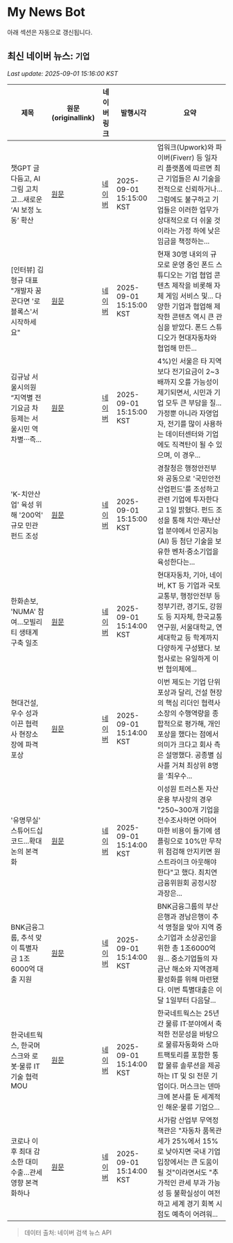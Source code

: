 # My News Bot

아래 섹션은 자동으로 갱신됩니다.

<!-- NEWS:START -->
## 최신 네이버 뉴스: `기업`
_Last update: 2025-09-01 15:16:00 KST_

| 제목 | 원문(originallink) | 네이버 링크 | 발행시각 | 요약 |
|---|---|---|---|---|
| 챗GPT 글 다듬고, AI 그림 고치고…새로운 ‘AI 보정 노동’ 확산 | [원문](https://www.mk.co.kr/article/11407832) | [네이버](https://n.news.naver.com/mnews/article/009/0005550845?sid=105) | 2025-09-01 15:15:00 KST | 업워크(Upwork)와 파이버(Fiverr) 등 일자리 플랫폼에 따르면 최근 기업들은 AI 기술을 전적으로 신뢰하거나... 그럼에도 불구하고 기업들은 이러한 업무가 상대적으로 더 쉬울 것이라는 가정 하에 낮은 임금을 책정하는... |
| [인터뷰] 김형규 대표 "개발자 꿈꾼다면 '로블록스'서 시작하세요" | [원문](https://www.ddaily.co.kr/page/view/2025090114353328811) | [네이버](https://n.news.naver.com/mnews/article/138/0002203836?sid=105) | 2025-09-01 15:15:00 KST | 현재 30명 내외의 규모로 운영 중인 폰드 스튜디오는 기업 협업 콘텐츠 제작을 비롯해 자체 게임 서비스 및... 다양한 기업과 협업해 제작한 콘텐츠 역시 큰 관심을 받았다. 폰드 스튜디오가 현대자동차와 협업해 만든... |
| 김규남 서울시의원 “지역별 전기요금 차등제는 서울시민 역차별···즉... | [원문](https://www.seoul.co.kr/news/publicnews/local_govern/smc_movement/2025/09/01/20250901500179?wlog_tag3=naver) | [네이버](https://n.news.naver.com/mnews/article/081/0003570645?sid=102) | 2025-09-01 15:15:00 KST | 4%)인 서울은 타 지역보다 전기요금이 2~3배까지 오를 가능성이 제기되면서, 시민과 기업 모두 큰 부담을 질... 가정뿐 아니라 자영업자, 전기를 많이 사용하는 데이터센터와 기업에도 직격탄이 될 수 있으며, 이 경우... |
| 'K-치안산업' 육성 위해 '200억' 규모 민관 펀드 조성 | [원문](https://www.sisajournal.com/news/articleView.html?idxno=344683) | [네이버](https://n.news.naver.com/mnews/article/586/0000110651?sid=102) | 2025-09-01 15:15:00 KST | 경찰청은 행정안전부와 공동으로 '국민안전산업펀드'를 조성하고 관련 기업에 투자한다고 1일 밝혔다. 펀드 조성을 통해 치안·재난산업 분야에서 인공지능(AI) 등 첨단 기술을 보유한 벤처·중소기업을 육성한다는... |
| 한화손보, 'NUMA' 참여…모빌리티 생태계 구축 일조 | [원문](https://www.cstimes.com/news/articleView.html?idxno=664624) | [네이버](https://www.cstimes.com/news/articleView.html?idxno=664624) | 2025-09-01 15:14:00 KST | 현대자동차, 기아, 네이버, KT 등 기업과 국토교통부, 행정안전부 등 정부기관, 경기도, 강원도 등 지자체, 한국교통연구원, 서울대학교, 연세대학교 등 학계까지 다양하게 구성됐다. 보험사로는 유일하게 이번 협의체에... |
| 현대건설, 우수 성과 이끈 협력사 현장소장에 파격 포상 | [원문](https://weekly.cnbnews.com/news/article.html?no=188159) | [네이버](https://weekly.cnbnews.com/news/article.html?no=188159) | 2025-09-01 15:14:00 KST | 이번 제도는 기업 단위 포상과 달리, 건설 현장의 핵심 리더인 협력사 소장의 수행역량을 종합적으로 평가해, 개인 포상을 했다는 점에서 의미가 크다고 회사 측은 설명했다. 공종별 심사를 거쳐 최상위 8명을 ‘최우수... |
| '유명무실' 스튜어드십 코드...확대 논의 본격화 | [원문](http://www.hansbiz.co.kr/news/articleView.html?idxno=772909) | [네이버](http://www.hansbiz.co.kr/news/articleView.html?idxno=772909) | 2025-09-01 15:14:00 KST | 이성원 트러스톤 자산운용 부사장의 경우 "250~300개 기업을 전수조사하면 어마어마한 비용이 들기에 샘플링으로 10%만 무작위 점검해 안지키면 원스트라이크 아웃해야 한다"고 했다. 최치연 금융위원회 공정시장과장은... |
| BNK금융그룹, 추석 맞이 특별자금 1조 6000억 대출 지원 | [원문](http://www.g-enews.com/ko-kr/news/article/news_all/202509011503599228bb91c46fcd_1/article.html) | [네이버](http://www.g-enews.com/ko-kr/news/article/news_all/202509011503599228bb91c46fcd_1/article.html) | 2025-09-01 15:14:00 KST | BNK금융그룹의 부산은행과 경남은행이 추석 명절을 맞아 지역 중소기업과 소상공인을 위한 총 1조6000억 원... 중소기업들의 자금난 해소와 지역경제 활성화를 위해 마련됐다. 이번 특별대출은 이달 1일부터 다음달... |
| 한국네트웍스, 한국머스크와 로봇·물류 IT 기술 협력 MOU | [원문](https://www.ngetnews.com/news/articleView.html?idxno=534890) | [네이버](https://www.ngetnews.com/news/articleView.html?idxno=534890) | 2025-09-01 15:14:00 KST | 한국네트웍스는 25년간 물류 IT·분야에서 축적한 전문성을 바탕으로 물류자동화와 스마트팩토리를 포함한 통합 물류 솔루션을 제공하는 IT 및 SI 전문 기업이다. 머스크는 덴마크에 본사를 둔 세계적인 해운·물류 기업으... |
| 코로나 이후 최대 감소한 대미 수출…관세 영향 본격화하나 | [원문](http://news.mt.co.kr/mtview.php?no=2025090114531972356) | [네이버](https://n.news.naver.com/mnews/article/008/0005243847?sid=101) | 2025-09-01 15:14:00 KST | 서가람 산업부 무역정책관은 "자동차 품목관세가 25%에서 15%로 낮아지면 국내 기업 입장에서는 큰 도움이 될 것"이라면서도 "추가적인 관세 부과 가능성 등 불확실성이 여전하고 세계 경기 회복 시점도 예측이 어려워... |

> 데이터 출처: 네이버 검색 뉴스 API
<!-- NEWS:END -->
